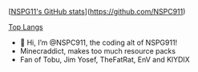 [[NSPG11's GitHub stats](https://github-readme-stats.vercel.app/api?username=NSPC911&show_icons=true&theme=cobalt)](https://github.com/NSPC911)

[Top Langs](https://github-readme-stats.vercel.app/api/top-langs/?username=NSPC911&hide_progress=true)
- 👋 Hi, I’m @NSPC911, the coding alt of NSPG911!
- Minecraddict, makes too much resource packs
- Fan of Tobu, Jim Yosef, TheFatRat, EnV and KlYDIX
